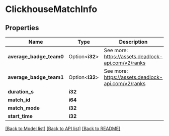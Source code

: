 # ClickhouseMatchInfo

## Properties

Name | Type | Description | Notes
------------ | ------------- | ------------- | -------------
**average_badge_team0** | Option<**i32**> | See more: <https://assets.deadlock-api.com/v2/ranks> | [optional]
**average_badge_team1** | Option<**i32**> | See more: <https://assets.deadlock-api.com/v2/ranks> | [optional]
**duration_s** | **i32** |  | 
**match_id** | **i64** |  | 
**match_mode** | **i32** |  | 
**start_time** | **i32** |  | 

[[Back to Model list]](../README.md#documentation-for-models) [[Back to API list]](../README.md#documentation-for-api-endpoints) [[Back to README]](../README.md)


